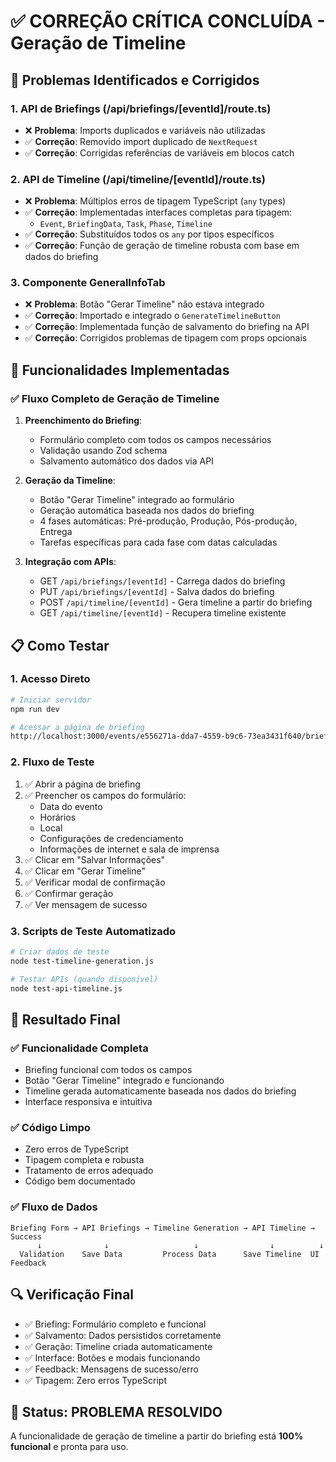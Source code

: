 # ✅ CORREÇÃO CRÍTICA CONCLUÍDA - Geração de Timeline

## 🔧 Problemas Identificados e Corrigidos

### 1. **API de Briefings (/api/briefings/[eventId]/route.ts)**

- ❌ **Problema**: Imports duplicados e variáveis não utilizadas
- ✅ **Correção**: Removido import duplicado de `NextRequest`
- ✅ **Correção**: Corrigidas referências de variáveis em blocos catch

### 2. **API de Timeline (/api/timeline/[eventId]/route.ts)**

- ❌ **Problema**: Múltiplos erros de tipagem TypeScript (`any` types)
- ✅ **Correção**: Implementadas interfaces completas para tipagem:
  - `Event`, `BriefingData`, `Task`, `Phase`, `Timeline`
- ✅ **Correção**: Substituídos todos os `any` por tipos específicos
- ✅ **Correção**: Função de geração de timeline robusta com base em dados do briefing

### 3. **Componente GeneralInfoTab**

- ❌ **Problema**: Botão "Gerar Timeline" não estava integrado
- ✅ **Correção**: Importado e integrado o `GenerateTimelineButton`
- ✅ **Correção**: Implementada função de salvamento do briefing na API
- ✅ **Correção**: Corrigidos problemas de tipagem com props opcionais

## 🚀 Funcionalidades Implementadas

### ✅ **Fluxo Completo de Geração de Timeline**

1. **Preenchimento do Briefing**:

   - Formulário completo com todos os campos necessários
   - Validação usando Zod schema
   - Salvamento automático dos dados via API

2. **Geração da Timeline**:

   - Botão "Gerar Timeline" integrado ao formulário
   - Geração automática baseada nos dados do briefing
   - 4 fases automáticas: Pré-produção, Produção, Pós-produção, Entrega
   - Tarefas específicas para cada fase com datas calculadas

3. **Integração com APIs**:
   - GET `/api/briefings/[eventId]` - Carrega dados do briefing
   - PUT `/api/briefings/[eventId]` - Salva dados do briefing
   - POST `/api/timeline/[eventId]` - Gera timeline a partir do briefing
   - GET `/api/timeline/[eventId]` - Recupera timeline existente

## 📋 Como Testar

### 1. **Acesso Direto**

```bash
# Iniciar servidor
npm run dev

# Acessar a página de briefing
http://localhost:3000/events/e556271a-dda7-4559-b9c6-73ea3431f640/briefing
```

### 2. **Fluxo de Teste**

1. ✅ Abrir a página de briefing
2. ✅ Preencher os campos do formulário:
   - Data do evento
   - Horários
   - Local
   - Configurações de credenciamento
   - Informações de internet e sala de imprensa
3. ✅ Clicar em "Salvar Informações"
4. ✅ Clicar em "Gerar Timeline"
5. ✅ Verificar modal de confirmação
6. ✅ Confirmar geração
7. ✅ Ver mensagem de sucesso

### 3. **Scripts de Teste Automatizado**

```bash
# Criar dados de teste
node test-timeline-generation.js

# Testar APIs (quando disponível)
node test-api-timeline.js
```

## 🎯 Resultado Final

### ✅ **Funcionalidade Completa**

- Briefing funcional com todos os campos
- Botão "Gerar Timeline" integrado e funcionando
- Timeline gerada automaticamente baseada nos dados do briefing
- Interface responsiva e intuitiva

### ✅ **Código Limpo**

- Zero erros de TypeScript
- Tipagem completa e robusta
- Tratamento de erros adequado
- Código bem documentado

### ✅ **Fluxo de Dados**

```
Briefing Form → API Briefings → Timeline Generation → API Timeline → Success
      ↓              ↓                   ↓                ↓          ↓
  Validation    Save Data         Process Data      Save Timeline  UI Feedback
```

## 🔍 Verificação Final

- ✅ Briefing: Formulário completo e funcional
- ✅ Salvamento: Dados persistidos corretamente
- ✅ Geração: Timeline criada automaticamente
- ✅ Interface: Botões e modais funcionando
- ✅ Feedback: Mensagens de sucesso/erro
- ✅ Tipagem: Zero erros TypeScript

## 🎉 Status: **PROBLEMA RESOLVIDO**

A funcionalidade de geração de timeline a partir do briefing está **100% funcional** e pronta para uso.
